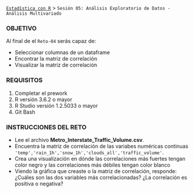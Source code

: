 [`Estadística con R`](../Readme.md) > `Sesión 05: Análisis Exploratorio de Datos - Análisis Multivariado`

### OBJETIVO

Al final de el `Reto-04` serás capaz de:
- Seleccionar columnas de un dataframe
- Encontrar la matriz de correlación
- Visualizar la matriz de correlación

### REQUISITOS

1. Completar el prework
2. R versión 3.6.2 o mayor
3. R Studio versión 1.2.5033 o mayor 
4. Git Bash

### INSTRUCCIONES DEL RETO

- Lee el archivo **Metro_Interstate_Traffic_Volume.csv**.
- Encuentra la matriz de correlación de las variabes numéricas continuas `'temp','rain_1h','snow_1h','clouds_all','traffic_volume'`.
- Crea una visualización en dónde las correlaciones más fuertes tengan color negro y las correlaciones más débiles tengan color blanco
- Viendo la gráfica que creaste o la matriz de correlación, responde: ¿Cuáles son las dos variables más correlacionadas? ¿La correlación es positiva o negativa?
